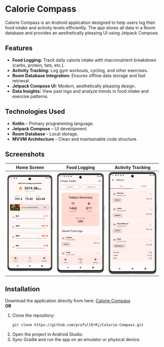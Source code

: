 # Calorie Compass

Calorie Compass is an Android application designed to help users log their food intake and activity levels efficiently. The app stores all data in a Room database and provides an aesthetically pleasing UI using Jetpack Compose.

## Features

- **Food Logging:** Track daily calorie intake with macronutrient breakdown (carbs, protein, fats, etc.).
- **Activity Tracking:** Log gym workouts, cycling, and other exercises.
- **Room Database Integration:** Ensures offline data storage and fast retrieval.
- **Jetpack Compose UI:** Modern, aesthetically pleasing design.
- **Data Insights:** View past logs and analyze trends in food intake and exercise patterns.

## Technologies Used

- **Kotlin** – Primary programming language.
- **Jetpack Compose** – UI development.
- **Room Database** – Local storage.
- **MVVM Architecture** – Clean and maintainable code structure.

## Screenshots

| Home Screen | Food Logging | Activity Tracking |
|------------|-------------|----------------|
| ![Home](https://raw.githubusercontent.com/prafullKrRj/Calorie-Compass/refs/heads/master/ss/Home.png) | ![Food Logging](https://raw.githubusercontent.com/prafullKrRj/Calorie-Compass/refs/heads/master/ss/Logging.png) | ![Activity Tracking](https://raw.githubusercontent.com/prafullKrRj/Calorie-Compass/refs/heads/master/ss/FoodHistory.png) |


## Installation

Download the application directly from here: [Calorie Compass](https://github.com/prafullKrRj/Calorie-Compass/raw/refs/heads/master/app/release/app-release.apk)  
**OR**  
1. Clone the repository:
   ```sh
   git clone https://github.com/prafullKrRj/Calorie-Compass.git
   ```
2. Open the project in Android Studio.
3. Sync Gradle and run the app on an emulator or physical device.

